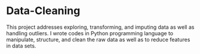 # Data-Cleaning
This project addresses exploring, transforming, and imputing data as well as handling outliers. I wrote codes in Python programming language to manipulate, structure, and clean the raw data as well as to reduce features in data sets.
